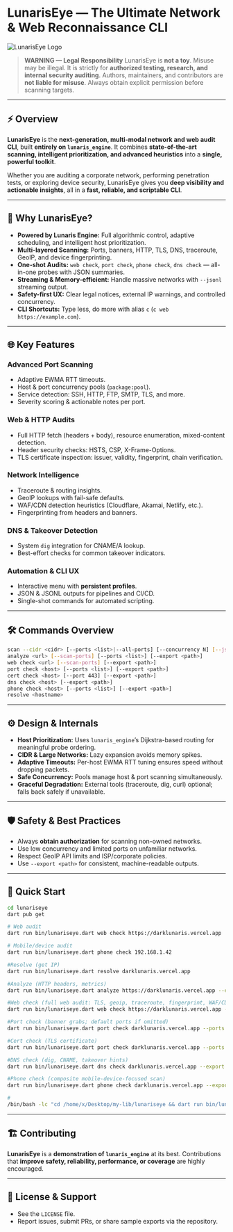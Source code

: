 # LunarisEye — The Ultimate Network & Web Reconnaissance CLI

![LunarisEye Logo](https://i.top4top.io/p_3516chmld1.png)

> **WARNING — Legal Responsibility**
> LunarisEye is **not a toy**. Misuse may be illegal. It is strictly for **authorized testing, research, and internal security auditing**. Authors, maintainers, and contributors are **not liable for misuse**. Always obtain explicit permission before scanning targets.

---

## ⚡ Overview

**LunarisEye** is the **next-generation, multi-modal network and web audit CLI**, built **entirely on `lunaris_engine`**. It combines **state-of-the-art scanning, intelligent prioritization, and advanced heuristics** into a **single, powerful toolkit**.

Whether you are auditing a corporate network, performing penetration tests, or exploring device security, LunarisEye gives you **deep visibility and actionable insights**, all in a **fast, reliable, and scriptable CLI**.

---

## 🚀 Why LunarisEye?

* **Powered by Lunaris Engine:** Full algorithmic control, adaptive scheduling, and intelligent host prioritization.
* **Multi-layered Scanning:** Ports, banners, HTTP, TLS, DNS, traceroute, GeoIP, and device fingerprinting.
* **One-shot Audits:** `web check`, `port check`, `phone check`, `dns check` — all-in-one probes with JSON summaries.
* **Streaming & Memory-efficient:** Handle massive networks with `--jsonl` streaming output.
* **Safety-first UX:** Clear legal notices, external IP warnings, and controlled concurrency.
* **CLI Shortcuts:** Type less, do more with alias `c` (`c web https://example.com`).

---

## 🌐 Key Features

### Advanced Port Scanning

* Adaptive EWMA RTT timeouts.
* Host & port concurrency pools (`package:pool`).
* Service detection: SSH, HTTP, FTP, SMTP, TLS, and more.
* Severity scoring & actionable notes per port.

### Web & HTTP Audits

* Full HTTP fetch (headers + body), resource enumeration, mixed-content detection.
* Header security checks: HSTS, CSP, X-Frame-Options.
* TLS certificate inspection: issuer, validity, fingerprint, chain verification.

### Network Intelligence

* Traceroute & routing insights.
* GeoIP lookups with fail-safe defaults.
* WAF/CDN detection heuristics (Cloudflare, Akamai, Netlify, etc.).
* Fingerprinting from headers and banners.

### DNS & Takeover Detection

* System `dig` integration for CNAME/A lookup.
* Best-effort checks for common takeover indicators.

### Automation & CLI UX

* Interactive menu with **persistent profiles**.
* JSON & JSONL outputs for pipelines and CI/CD.
* Single-shot commands for automated scripting.

---

## 🛠 Commands Overview

```bash
scan --cidr <cidr> [--ports <list>|--all-ports] [--concurrency N] [--jsonl] [--export <path>]
analyze <url> [--scan-ports] [--ports <list>] [--export <path>]
web check <url> [--scan-ports] [--export <path>]
port check <host> [--ports <list>] [--export <path>]
cert check <host> [--port 443] [--export <path>]
dns check <host> [--export <path>]
phone check <host> [--ports <list>] [--export <path>]
resolve <hostname>
```

---

## ⚙ Design & Internals

* **Host Prioritization:** Uses `lunaris_engine`’s Dijkstra-based routing for meaningful probe ordering.
* **CIDR & Large Networks:** Lazy expansion avoids memory spikes.
* **Adaptive Timeouts:** Per-host EWMA RTT tuning ensures speed without dropping packets.
* **Safe Concurrency:** Pools manage host & port scanning simultaneously.
* **Graceful Degradation:** External tools (traceroute, dig, curl) optional; falls back safely if unavailable.

---

## 🛡 Safety & Best Practices

* Always **obtain authorization** for scanning non-owned networks.
* Use low concurrency and limited ports on unfamiliar networks.
* Respect GeoIP API limits and ISP/corporate policies.
* Use `--export <path>` for consistent, machine-readable outputs.

---

## 🚀 Quick Start

```bash
cd lunariseye
dart pub get

# Web audit
dart run bin/lunariseye.dart web check https://darklunaris.vercel.app

# Mobile/device audit
dart run bin/lunariseye.dart phone check 192.168.1.42

#Resolve (get IP)
dart run bin/lunariseye.dart resolve darklunaris.vercel.app

#Analyze (HTTP headers, metrics)
dart run bin/lunariseye.dart analyze https://darklunaris.vercel.app --export lunariseye_analyze_darklunaris.json --allow-external

#Web check (full web audit: TLS, geoip, traceroute, fingerprint, WAF/CDN)
dart run bin/lunariseye.dart web check https://darklunaris.vercel.app --export lunariseye_webcheck_darklunaris.json --allow-external

#Port check (banner grabs; default ports if omitted)
dart run bin/lunariseye.dart port check darklunaris.vercel.app --ports 80,443 --export lunariseye_portcheck_darklunaris.json --allow-external

#Cert check (TLS certificate)
dart run bin/lunariseye.dart port check darklunaris.vercel.app --ports 80,443 --export lunariseye_portcheck_darklunaris.json --allow-external

#DNS check (dig, CNAME, takeover hints)
dart run bin/lunariseye.dart dns check darklunaris.vercel.app --export lunariseye_dns_darklunaris.json --allow-external

#Phone check (composite mobile-device-focused scan)
dart run bin/lunariseye.dart phone check darklunaris.vercel.app --export lunariseye_phone_darklunaris.json --allow-external

#
/bin/bash -lc "cd /home/x/Desktop/my-lib/lunariseye && dart run bin/lunariseye.dart scan --cidr 192.168.1.0/30 --ports 22,80,443 --json; echo '---FILES---'; ls -t lunariseye_scan_*.json 2>/dev/null | head -n1; echo '---CONTENT---'; FILE=$(ls -t lunariseye_scan_*.json 2>/dev/null | head -n1); if [ -n \"$FILE\" ]; then sed -n '1,240p' \"$FILE\"; fi"
```

---

## 🏗 Contributing

**LunarisEye** is a **demonstration of `lunaris_engine`** at its best. Contributions that **improve safety, reliability, performance, or coverage** are highly encouraged.

---

## 📄 License & Support

* See the `LICENSE` file.
* Report issues, submit PRs, or share sample exports via the repository.

